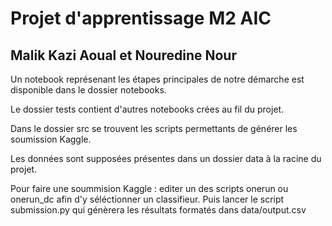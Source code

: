 # Projet d'apprentissage M2 AIC 

## Malik Kazi Aoual et Nouredine Nour

Un notebook représenant les étapes principales de notre démarche est disponible dans le dossier notebooks.

Le dossier tests contient d'autres notebooks crées au fil du projet.

Dans le dossier src se trouvent les scripts permettants de générer les soumission Kaggle.

Les données sont supposées présentes dans un dossier data à la racine du projet.

Pour faire une soummision Kaggle : editer un des scripts onerun ou onerun_dc afin d'y séléctionner un classifieur.
Puis lancer le script submission.py qui génèrera les résultats formatés dans data/output.csv


